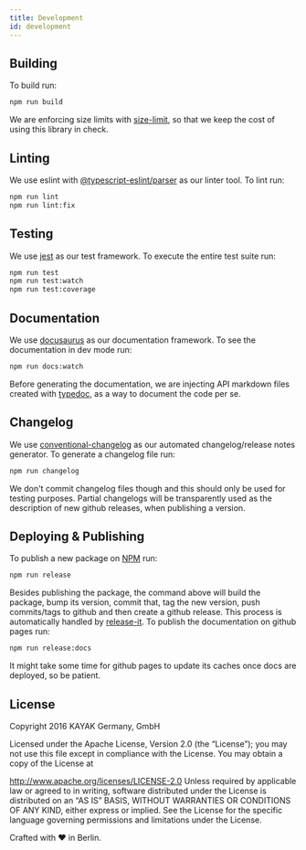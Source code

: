 ```yaml
---
title: Development
id: development
---
```


## Building

To build run:

```bash
npm run build
```

We are enforcing size limits with [size-limit](https://github.com/ai/size-limit), so that we keep the cost of using
this library in check.

## Linting

We use eslint with [@typescript-eslint/parser](https://github.com/typescript-eslint/typescript-eslint) as our linter
tool. To lint run:

```bash
npm run lint
npm run lint:fix
```

## Testing

We use [jest](https://jestjs.io/) as our test framework. To execute the entire test suite run:

```bash
npm run test
npm run test:watch
npm run test:coverage
```

## Documentation

We use [docusaurus](https://docusaurus.io/) as our documentation framework. To see the documentation in dev mode run:

```bash
npm run docs:watch
```

Before generating the documentation, we are injecting API markdown files created with [typedoc](https://typedoc.org/),
as a way to document the code per se.

## Changelog

We use [conventional-changelog](https://github.com/conventional-changelog/conventional-changelog) as our automated
changelog/release notes generator. To generate a changelog file run:

```bash
npm run changelog
```

We don't commit changelog files though and this should only be used for testing purposes. Partial changelogs will
be transparently used as the description of new github releases, when publishing a version.

## Deploying & Publishing

To publish a new package on [NPM](http://npmjs.com) run:

```bash
npm run release
```

Besides publishing the package, the command above will build the package, bump its version, commit that, tag the
new version, push commits/tags to github and then create a github release. This process is automatically handled by
[release-it](https://github.com/release-it/release-it). To publish the documentation on github pages run:

```bash
npm run release:docs
```

It might take some time for github pages to update its caches once docs are deployed, so be patient.

## License
Copyright 2016 KAYAK Germany, GmbH

Licensed under the Apache License, Version 2.0 (the “License”); you may not use this file except in compliance
with the License. You may obtain a copy of the License at

http://www.apache.org/licenses/LICENSE-2.0
Unless required by applicable law or agreed to in writing, software distributed under the License is distributed
on an “AS IS” BASIS, WITHOUT WARRANTIES OR CONDITIONS OF ANY KIND, either express or implied. See the License for
the specific language governing permissions and limitations under the License.

Crafted with ♥ in Berlin.
